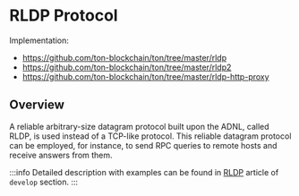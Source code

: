 # RLDP Protocol

Implementation:

* https://github.com/ton-blockchain/ton/tree/master/rldp
* https://github.com/ton-blockchain/ton/tree/master/rldp2
* https://github.com/ton-blockchain/ton/tree/master/rldp-http-proxy

## Overview

A reliable arbitrary-size datagram protocol built upon the ADNL, called RLDP,
is used instead of a TCP-like protocol. This reliable datagram protocol can
be employed, for instance, to send RPC queries to remote hosts and receive
answers from them.

:::info
Detailed description with examples can be found in [RLDP](/develop/network/rldp) article of `develop` section.
:::
